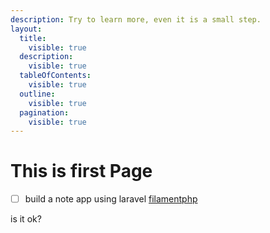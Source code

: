 ```yaml
---
description: Try to learn more, even it is a small step.
layout:
  title:
    visible: true
  description:
    visible: true
  tableOfContents:
    visible: true
  outline:
    visible: true
  pagination:
    visible: true
---
```


# This is first Page

* [ ] build a note app using laravel [filamentphp](https://filamentphp.com)



is it ok?
